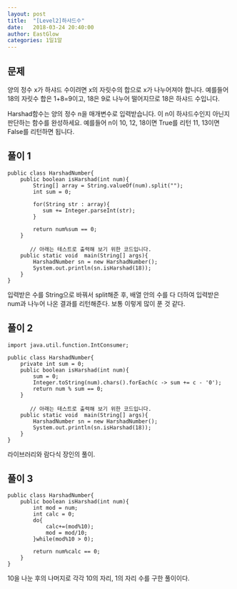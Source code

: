 ```yaml
---
layout: post
title:  "[Level2]하샤드수"
date:   2018-03-24 20:40:00
author: EastGlow
categories: 1일1알
---
```

## 문제

양의 정수 x가 하샤드 수이려면 x의 자릿수의 합으로 x가 나누어져야 합니다.
예를들어 18의 자릿수 합은 1+8=9이고, 18은 9로 나누어 떨어지므로 18은 하샤드 수입니다.

Harshad함수는 양의 정수 n을 매개변수로 입력받습니다. 이 n이 하샤드수인지 아닌지 판단하는 함수를 완성하세요.
예를들어 n이 10, 12, 18이면 True를 리턴 11, 13이면 False를 리턴하면 됩니다.


## 풀이 1
~~~
public class HarshadNumber{
	public boolean isHarshad(int num){
        String[] array = String.valueOf(num).split("");
        int sum = 0;

        for(String str : array){
           sum += Integer.parseInt(str);
        }

        return num%sum == 0;
	}
  
       // 아래는 테스트로 출력해 보기 위한 코드입니다.
	public static void  main(String[] args){
		HarshadNumber sn = new HarshadNumber();
		System.out.println(sn.isHarshad(18));
	}
}
~~~
입력받은 수를 String으로 바꿔서 split해준 후, 배열 안의 수를 다 더하여 입력받은 num과 나누어 나온 결과를 리턴해준다. 보통 이렇게 많이 푼 것 같다.


## 풀이 2
~~~
import java.util.function.IntConsumer;

public class HarshadNumber{
    private int sum = 0;
    public boolean isHarshad(int num){
        sum = 0;
        Integer.toString(num).chars().forEach(c -> sum += c - '0');
        return num % sum == 0;
    }

       // 아래는 테스트로 출력해 보기 위한 코드입니다.
    public static void  main(String[] args){
        HarshadNumber sn = new HarshadNumber();
        System.out.println(sn.isHarshad(18));
    }
}
~~~
라이브러리와 람다식 장인의 풀이.


## 풀이 3
~~~
public class HarshadNumber{
    public boolean isHarshad(int num){
        int mod = num;
        int calc = 0;
        do{
			calc+=(mod%10);
        	mod = mod/10;
        }while(mod%10 > 0);

        return num%calc == 0;
    }
}
~~~
10을 나눈 후의 나머지로 각각 10의 자리, 1의 자리 수를 구한 풀이이다.
